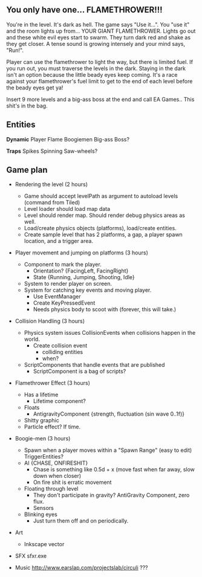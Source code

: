 You only have one... FLAMETHROWER!!!
------------------------------------

You're in the level.  It's dark as hell.  The game says "Use it...".  You "use it" and the room lights up from... YOUR GIANT FLAMETHROWER.  Lights go out and these white evil eyes start to swarm.  They turn dark red and shake as they get closer.  A tense sound is growing intensely and your mind says, "Run!".  

Player can use the flamethrower to light the way, but there is limited fuel.  If you run out, you must traverse the levels in the dark.  Staying in the dark isn't an option because the little beady eyes keep coming.  It's a race against your flamethrower's fuel limit to get to the end of each level before the beady eyes get ya!

Insert 9 more levels and a big-ass boss at the end and call EA Games.. This shit's in the bag.

## Entities

**Dynamic**
Player
Flame
Boogiemen
Big-ass Boss?

**Traps**
Spikes
Spinning Saw-wheels?

## Game plan

- Rendering the level (2 hours)
	- Game should accept levelPath as argument to autoload levels (command from Tiled)
	- Level loader should load map data
	- Level should render map. Should render debug physics areas as well.
	- Load/create physics objects (platforms), load/create entities.
	- Create sample level that has 2 platforms, a gap, a player spawn location, and a trigger area.

- Player movement and jumping on platforms (3 hours)
	- Component to mark the player.
		- Orientation? {FacingLeft, FacingRight}
		- State {Running, Jumping, Shooting, Idle}
	- System to render player on screen.
	- System for catching key events and moving player.
		- Use EventManager
		- Create KeyPressedEvent
		- Needs physics body to scoot with (forever, this will take.)

- Collision Handling (3 hours)
	- Physics system issues CollisionEvents when collisions happen in the world.
		- Create collision event
			- colliding entities
			- when?
	- ScriptComponents that handle events that are published
		- ScriptComponent is a bag of scripts? 		

- Flamethrower Effect (3 hours)
	- Has a lifetime
		- Lifetime component?
	- Floats
		- AntigravityComponent {strength, fluctuation (sin wave 0..1f)}
	- Shitty graphic
	- Particle effect? If time.

- Boogie-men (3 hours)
	- Spawn when a player moves within a "Spawn Range" (easy to edit) TriggerEntities?
	- AI {CHASE, ONFIRESHIT}
		- Chase is something like 0.5d + x (move fast when far away, slow down when closer)
		- On fire shit is erratic movement
	- Floating through level
		- They don't participate in gravity? AntiGravity Component, zero flux.
		- Sensors
	- Blinking eyes
		- Just turn them off and on periodically.

- Art
	- Inkscape vector

- SFX
	sfxr.exe

- Music
	http://www.earslap.com/projectslab/circuli ???
